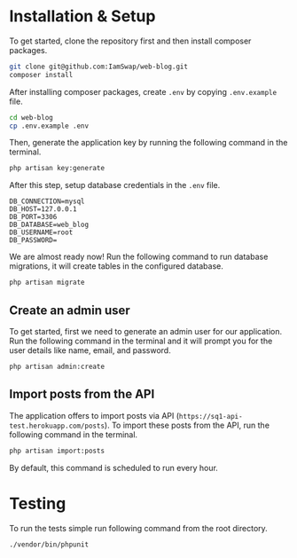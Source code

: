 # Installation & Setup

To get started, clone the repository first and then install composer packages.

```bash
git clone git@github.com:IamSwap/web-blog.git
composer install
```

After installing composer packages, create `.env` by copying `.env.example` file.

```bash
cd web-blog
cp .env.example .env
```

Then, generate the application key by running the following command in the terminal.

```bash
php artisan key:generate
```

After this step, setup database credentials in the `.env` file.

```env
DB_CONNECTION=mysql
DB_HOST=127.0.0.1
DB_PORT=3306
DB_DATABASE=web_blog
DB_USERNAME=root
DB_PASSWORD=
```

We are almost ready now! Run the following command to run database migrations, it will create tables in the configured database.

```bash
php artisan migrate
```

## Create an admin user

To get started, first we need to generate an admin user for our application. Run the following command in the terminal and it will prompt you for the user details like name, email, and password.

```bash
php artisan admin:create
```

## Import posts from the API

The application offers to import posts via API (`https://sq1-api-test.herokuapp.com/posts`). To import these posts from the API, run the following command in the terminal.

```bash
php artisan import:posts
```

By default, this command is scheduled to run every hour.

# Testing

To run the tests simple run following command from the root directory.

```bash
./vendor/bin/phpunit
```
